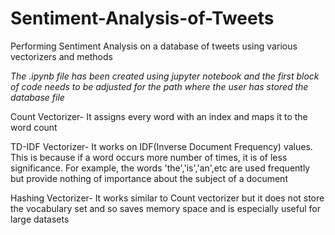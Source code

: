 # Sentiment-Analysis-of-Tweets
Performing Sentiment Analysis on a database of tweets using various vectorizers and methods

*The .ipynb file has been created using jupyter notebook and the first block of code needs to be adjusted for the path where the user has stored the database file*

Count Vectorizer- It assigns every word with an index and maps it to the word count

TD-IDF Vectorizer- It works on IDF(Inverse Document Frequency) values. This is because if a word occurs more number of times, it is of less significance. For example, the words 'the','is','an',etc are used frequently but provide nothing of importance about the subject of a document

Hashing Vectorizer- It works similar to Count vectorizer but it does not store the vocabulary set and so saves memory space and is especially useful for large datasets
